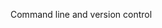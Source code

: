Command line and version control

<!-- #### W8 Slides & Links
A PDF version of this week's slides will be added after class 👍
[PDF](files/w08.min.pdf){:target="_blank"} ( KB)

#### W8 Homework -->
